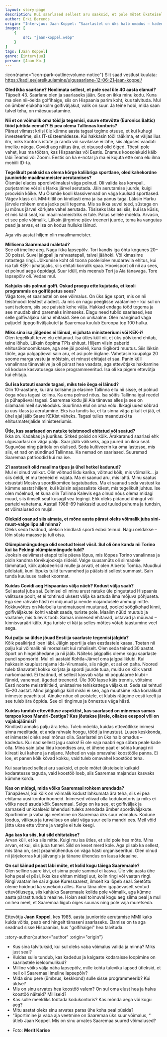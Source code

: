 ```yaml
---
layout: story-page
description: Kui saarlased sellest aru saaksid, et pole mõtet üksteisele kaikaid kodaratesse taguda!
author: Erki Berends
origin: "Intervjuu: Jaan Koppel: “Saarlastel on üks halb omadus – kadedus. Kui nad sellest jagu saaks!”, Saarte Hääl, 14. juuli 2021."
images: [
    {
        src: "jaan-koppel.webp"
    }
]
tags: [Jaan Koppel]
genre: [intervjuu]
person: [Jaan Ko.]
---
```


<!-- # {{ $doc.title }} -->

:icon{name="icon-park-outline:volume-notice"} Siit saad vestlust kuulata: https://kadi.ee/jarelkuulamine/ulgusaarlane-12-06-21-jaan-koppel/



**Oled ikka saarlane? Hoolimata sellest, et pole seal üle 40 aasta elanud?** \
Täpselt 43. Saarlane olen ja saarlaseks jään. See on ikka minu kodu. Kuna ma olen nii-öelda golfihaige, siis on Hispaania parim koht, kus talvituda. Mul on ümber elukoha kolm golfiväljakut, valik on suur. Ja teine hobi, mida saan talvel teha, on mäesuusatamine.

**Nii et on võimalik oma töid ja tegemisi, suure ettevõtte (Euronics Baltic) tööd juhtida eemalt? Ei pea olema Tallinnas kontoris?** \
Pärast viimast kriisi üle kümne aasta tagasi tegime otsuse, et kui kuhugi investeerime, siis IT-süsteemidesse. Kui hakkasin tööl rääkima, et väljas ilus ilm, miks kontoris istute ja randa või suvilasse ei lähe, siis alguses vaadati imeliku näoga. Covidi aeg näitas ära, et otsused olid õiged. Tõesti pole vahet, kus ma töötan, kas Hispaanias või Eestis. Enamus koosolekuid käib läbi Teamsi või Zoomi. Eestis on ka e-notar ja ma ei kujuta ette oma elu ilma mobiili ID-ta.

**Tegelikult peaksid sa olema kõrge kaliibriga sportlane, oled kahekordne juunioride maailmameister aerutamises?** \
Õismäel elades spordivõimalusi väga polnud. Oli valida kas korvpall, purjetamine või siis Harku järvel aerutada. Jäin aerutamise juurde, kuigi proovisin kõike. Mu Õismäe kooli klassivennad on väga kuulsad sportlased. Vägev klass oli. MM-tiitlil on kindlasti ema ja isa panus taga. Läksin Harku järvele rohkem enda jaoks pulli tegema. Mis sa ikka suvel teed, süstaga on ju mõnus järvel kõrkjate vahel aerutada. Tõsiseks läks asi siis, kui isa küsis, et mis käid seal, kui maailmameistriks ei tule. Palus sellele mõelda. Arvasin, et see pole võimalik. Läksin järgmine päev treeneri juurde, tema ka vangutas pead ja arvas, et isa on kodus hulluks läinud.

Aga viis aastat hiljem olin maailmameister.

**Millisena Saaremaad mäletad?** \
See oli imeline aeg. Nagu ikka lapsepõlv. Tori kandis iga õhtu kogunes 20–30 poissi. Suvel jalgpall ja rahvastepall, talvel jäähoki. Või kimasime ratastega ringi. Jõlkumise koht oli toona pooleliolev mudaravila ehitus, kui isa tuli KEK-i juhatajaks, siis ehitati korralik spaa. Hoovisport oli nii au sees, et polnud aega õppidagi. Suur idüll, mis meenub Tori ja Aia tänavaga. Tore lapsepõlv oli. Vedas mul.

**Kahjuks siis polnud golfi. Oskad praegu ette kujutada, et kooli programmis on golfiõpetus sees?** \
Väga tore, et saarlastel on see võimalus. On üks äge sport, mis on nii teistmoodi teistest aladest. Ja mis on nagu peeglisse vaatamine – kui sul on sant iseloom, siis see paistab kohe välja. Hakkad endaga tööd tegema ja see muudab sind paremaks inimeseks. Elagu need tublid saarlased, kes selle golfiväljaku sinna ehitasid. See on unikaalne. Olen mänginud väga paljudel tippgolfiväljakutel ja Saaremaa kuulub Euroopa top 100 hulka.

**Miks sina isa jälgedes ei läinud, ei juhata ministeeriumi või KEK-i?** \
Olen tegelikult terve elu ehitanud. Isa ütles küll nii, et üks põlvkond ehitab, teine lõhub. Läksin õppima TPIs ehitust. Hiljem viisin paberid ehitusökonoomikasse, aga see jäi pooleli, kuna riigikord muutus. Siis läksin tööle, aga palgapäeval sain aru, et asi pole õiglane. Vahetasin kuupalga 20 soome marga vastu ja mõistsin, et minust ehitajat ei saa. Panin küll vanalinnas tänavakive ja oli pärast hea vaadata, aga ettevõtjaks hakkamine oli koduse kasvatusega sisse programmeeritud. Isa oli ka pigem ettevõtja kui ehitaja.

**Sul isa kutsuti saarde tagasi, miks teie õega ei läinud?** \
Olin 10-aastane, kui ära kolisime ja elasime Tallinna ellu nii sisse, et polnud õega nõus tagasi kolima. Ka ema polnud nõus. Isa sõitis Tallinna igal reedel ja pühapäeval tagasi. Saaremaa kodu jäi Aia tänavas alles ja see on siiamaani meil suvekoduks. Suurlinna elul on oma võlu. Ikkagi uued sõbrad ja uus klass ja aerutamine. Eks isa tundis ka, et ta sinna väga pikalt ei jää, et ühel ajal jääb Saare KEKist väheks. Tagasi tulles maanduski ta ehitusmaterjalide ministeeriumis.

**Ütle, kas saarlased on natuke teistmoodi ehitatud või seatud?** \
Ikka on. Kadakas ja juurikas. Sitked poisid on kõik. Ärakaranud saarlasi ehk ulgusaarlasi on väga palju. Saar jääb väikseks, aga juured on ikka seal. Suguvõsa ning päritolu on olulised. Seda kultiveerin ka oma lastesse, mis siis, et nad on sündinud Tallinnas. Ka nemad on saarlased. Suuremad Saaremaa patrioodid kui ma ise.

**21 aastaselt olid maailma tipus ja ühel hetkel kadunud?** \
Mul ei olnud valikut. Olin võitnud liidu karika, võitnud kõik, mis võimalik… ja siis öeldi, et mu teeneid ei vajata. Ma ei saanud aru, mis lahti. Minu saatus otsustati Moskva spordikomitee tagatubades. Ma ei saanud seda vastust ka kümme aastat hiljem, kui küsisin asjaosaliste käest, mis tegelikult juhtus. Ise olen mõelnud, et kuna olin Tallinna Kalevis ega olnud nõus olema midagi muud, siis ilmselt seal kusagil vea tegingi. Ehk oleks pidanud ühingut või parteid vahetama. Aastail 1988–89 hakkasid uued tuuled puhuma ja tundsin, et võimalused on mujal.

**Oleksid osanud siis aimata, et mõne aasta pärast oleks võimalik juba sini-must-valge lipu all minna?** \
Oleks seda teadnud, oleksin kindlasti sporti edasi teinud. Nagu öeldakse – lõin süsta maasse ja tuli otsa.

**Olümpiamängudega olid seotud teisel viisil. Sul oli õnn kanda nii Torino kui ka Pekingi olümpiamängude tuld?** \
Jooksin eelviimast etappi tolle päeva lõpus, mis lõppes Torino vanalinnas ja pidin kandma tõrvikujooksja riideid. Valge suusamüts oli silmadele tõmmatud, kõik aplodeerisid mulle ja arvati, et olen Alberto Tomba. Muudkui pildistati, kuni lõpuks tulid turvamehed ja päästsid sellest summast. Sain tunda kuulsuse rasket koormat.

**Kuidas Covidi aeg Hispaanias välja näeb? Kodust välja saab?** \
Sel aastal juba sai. Eelmisel oli minu arust natuke üle pingutatud Hispaania valitsuse poolt, et ei tohtinud uksest välja ka astuda ilma mõjuva põhjuseta. Ega see rahvale hästi ei mõjunud ja nende majandusele ammugi mitte. Kokkuvõttes on Marbella tundmatuseni muutunud, pooled söögikohad kinni, golfiväljakutel kohti vabalt saada, turiste pole. Maailm nüüd muutub ja vaatame, mis tulevik toob. Samas inimesed ehitavad, ostavad ja müüvad – kinnisvaraäri käib. Aga turiste ei käi ja selles mõttes võtab taastumine veel aega.

**Kui palju sa üldse jõuad Eesti ja saarlaste tegemisi jälgida?** \
Kõik pealkirjad loen läbi. Jälgin sporti ja elan eestlastele kaasa. Toetan nii palju kui võimalik nii moraalselt kui rahaliselt. Olen seda teinud 30 aastat. Sport on hingelähedane ja nii jääb. Näiteks jalgpallis oleme kogu saarlaste pundi sponsorid. Mul oli aastaid Kohtla-Järvel oma jalgpalliklubi. Kui hakkasin kauplust rajama Ida-Virumaale, siis nägin, et asi on paha. Noored tuleb tänavatelt kokku korjata ja spordi juurde tuua, muidu on kõik varsti narkomaanid. Ei teadnud, et sellest kasvab välja nii populaarne klubi – fännid, vanemad, ägedad treenerid. Üle 300 lapse käis trennis, võitsime Eesti noorte meistritiitleid, unistasime tehiskattega väljakust. Seda sai tehtud 15–20 aastat. Mind jalgpalliga küll miski ei seo, aga muutsime ikka korralikult inimeste peaehitust. Ainuke nõue oli poistele, et klubis räägime eesti keelt ja see tuleb ära õppida. See oli tingimus ja õnnestus väga hästi.

**Kuidas tundub ettevõtluse aspektist, kas saarlased on minemas samas tempos koos Mandri-Eestiga? Kas jõutakse järele, ollakse eespool või on vajakajäämisi?** \
Kindlasti annaks palju ära teha. Tuleb mõelda, kuidas ettevõtlikke inimesi sinna meelitada, et anda rahvale hoogu, tööd ja innustust. Luues keskkonda, et inimestel oleks seal mõnus olla. Saarlastel on üks halb omadus – kadedus. Kui nad sellest jagu saaks! Ei ole vaja naabri ega sõbra peale kade olla. Mina sain juba liidu koondises aru, et ühene paat ei sõida kunagi nii kiiresti kui kahene ja neljane. Mehed on vaja omavahel koostööle panna. Ei loe, et panen kõik kõvad kokku, vaid tuleb omavahel koostööd teha.

Kui saarlased sellest aru saaksid, et pole mõtet üksteisele kaikaid kodaratesse taguda, vaid koostöö loeb, siis Saaremaa majandus kasvaks kümme korda.

**Kas on midagi, mida võiks Saaremaal rohkem arendada?** \
Tänapäeval, kui kõik on võimalik kodust lahkumata ära teha, siis ei pea ehitama uusi kontorihooneid. Inimesed võivad olla kodukontoris ja miks ei võiks need asuda kõik Saaremaal. Selge on ka see, et golfiväljak ja sarnaseid unikaalseid lahendusi tuleks arendada ümber spordiväljakute. Sportimine ja vaba aja veetmine on Saaremaa üks suur võimalus. Kodune loodus, väiksus ja turvalisus on alati väga suur eelis mandri ees. Meil võid jätta ukse ette võtme ja vargile ei tule keegi.

**Aga kas ka siis, kui sild ehitatakse?** \
Arvan küll, et ka siis mitte. Kuigi mu isa ütles, et sild pole hea mõte. Mina arvan, et kui, siis juba tunnel. Sild on keset merd kole. Aga piisab ka sellest, mis täna on, sest praamiühendus on väga hästi organiseeritud. Olen olnud nii järjekorras kui jäävangis ja tänane ühendus on lausa ideaalne.

**On sul käinud peast läbi mõte, et kolid kogu täiega Saaremaale?** \
Olen selline saare kivi, et sinna peale sammal ei kasva. Üle viie aasta ühe koha peal ei püsi, ikka kas ehitan midagi uut, kolin ringi või vaatan ringi. Ringi vaatamine sai alguse Kuressaarest, ilmselt ka lõpeb seal. Seetõttu oleme hoidnud ka suvekodu alles. Kuna täna olen igapäevaselt seotud ettevõtlusega, siis kahjuks Saaremaale kolida pole võimalik, aga kümne aasta pärast tundub reaalne. Hoian seal toimuval kogu aeg silma peal ja mul on hea meel, et Saaremaa liigub õiges suunas ning pole vaja muretseda.

<hr />

Ettevõtja **Jaan Koppel**, kes 1985. aasta juunioride aerutamise MMil kaks kulda võitis, peab end hingelt tänaseni saarlaseks. Elamise on ta aga seadnud sisse Hispaanias, kus "golfihaigel" hea talvituda.




:story-author{:author="author" :origin="origin"}

<details-wrapper summary="Mis mõtted tekkisid?">

- Kus sina talvituksid, kui sul oleks vaba võimalus valida ja minna? Miks just seal?
- Kuidas sulle tundub, kas kadedus ja kaigaste kodaraisse loopimine on saarlastele iseloomulikud? 
- Milline võiks välja näha lapsepõlv, mille kohta tuleviku lapsed ütleksid, et neil oli Saaremaal imeline lapsepõlv?
- Mida sinu pere (ümbrus, keskkond) sulle sisse programmeerib? Kui üldse?
- Mis on sinu arvates hea koostöö valem? On sul oma elust hea ja halva koostöö näiteid? Milliseid?
- Kas sulle meeldiks töötada kodukontoris? Kas mõnda aega või kogu aeg?
- Mitu aastat oleks sinu arvates paras ühe koha peal püsida?
- “Sportimine ja vaba aja veetmine on Saaremaa üks suur võimalus, “ ütleb Jaan Koppel. Mis on sinu arvates Saaremaa suured võimalused?

</details-wrapper>


<details-wrapper summary="Allikad" class="text-sm" icon="icon-park-outline:document-folder">

- Foto: **Merit Karise**

</details-wrapper>